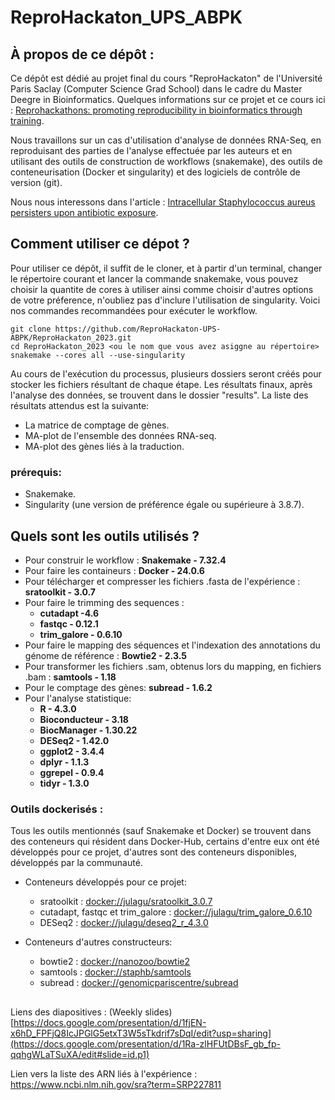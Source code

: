 # ReproHackaton_UPS_ABPK

## À propos de ce dépôt :
Ce dépôt est dédié au projet final du cours "ReproHackaton" de l'Université Paris Saclay (Computer Science Grad School) dans le cadre du Master Deegre in Bioinformatics.
Quelques informations sur ce projet et ce cours ici : [Reprohackathons: promoting reproducibility in bioinformatics through training](https://doi.org/10.1093/bioinformatics/btad227).

Nous travaillons sur un cas d'utilisation d'analyse de données RNA-Seq, en reproduisant des parties de l'analyse effectuée par les auteurs et en utilisant des outils de construction de workflows (snakemake), des outils de conteneurisation (Docker et singularity) et des logiciels de contrôle de version (git).

Nous nous interessons dans l'article :  [Intracellular Staphylococcus aureus persisters upon antibiotic exposure](https://doi.org/10.1038/s41467-020-15966-7).

## Comment utiliser ce dépot ?
Pour utiliser ce dépôt, il suffit de le cloner, et à partir d'un terminal, changer le répertoire courant et lancer la commande snakemake, vous pouvez choisir la quantite de cores à utiliser ainsi comme choisir d'autres options de votre préference, n'oubliez pas d'inclure l'utilisation de singularity. Voici nos commandes recommandées pour exécuter le workflow.
```
git clone https://github.com/ReproHackaton-UPS-ABPK/ReproHackaton_2023.git
cd ReproHackaton_2023 <ou le nom que vous avez asiggne au répertoire>
snakemake --cores all --use-singularity
```
Au cours de l'exécution du processus, plusieurs dossiers seront créés pour stocker les fichiers résultant de chaque étape. Les résultats finaux, après l'analyse des données, se trouvent dans le dossier "results".
La liste des résultats attendus est la suivante:
* La matrice de comptage de gènes.
* MA-plot de l'ensemble des données RNA-seq.
* MA-plot des gènes liés à la traduction.
### prérequis:
* Snakemake.
* Singularity (une version de préférence égale ou supérieure à 3.8.7).

## Quels sont les outils utilisés ?

* Pour construir le workflow : **Snakemake - 7.32.4**
* Pour faire les containeurs : **Docker - 24.0.6**
* Pour télécharger et compresser les fichiers .fasta de l'expérience : **sratoolkit - 3.0.7**
* Pour faire le trimming des sequences :
    * **cutadapt -4.6**
    * **fastqc - 0.12.1**
    * **trim_galore - 0.6.10**
* Pour faire le mapping des séquences et l'indexation des annotations du génome de référence : **Bowtie2 - 2.3.5**
* Pour transformer les fichiers .sam, obtenus lors du mapping, en fichiers .bam : **samtools - 1.18**
* Pour le comptage des gènes: **subread - 1.6.2**
* Pour l'analyse statistique:
   * **R - 4.3.0**
   * **Bioconducteur - 3.18**
   * **BiocManager - 1.30.22**
   * **DESeq2 - 1.42.0**   
   * **ggplot2 - 3.4.4**
   * **dplyr - 1.1.3**
   * **ggrepel - 0.9.4**
   * **tidyr - 1.3.0**

### Outils dockerisés :

Tous les outils mentionnés (sauf Snakemake et Docker) se trouvent dans des conteneurs qui résident dans Docker-Hub, certains d'entre eux ont été développés pour ce projet, d'autres sont des conteneurs disponibles, développés par la communauté.

* Conteneurs développés pour ce projet:
    * sratoolkit : [docker://julagu/sratoolkit_3.0.7](https://hub.docker.com/r/julagu/sratoolkit_3.0.7)
    * cutadapt, fastqc et trim_galore : [docker://julagu/trim_galore_0.6.10](https://hub.docker.com/r/julagu/trim_galore_0.6.10)
    * DESeq2 : [docker://julagu/deseq2_r_4.3.0](https://hub.docker.com/r/julagu/deseq2_r_4.3.0)

* Conteneurs d'autres constructeurs:
    * bowtie2 : [docker://nanozoo/bowtie2](https://hub.docker.com/r/nanozoo/bowtie2)
    * samtools : [docker://staphb/samtools](https://hub.docker.com/r/staphb/samtools)
    * subread : [docker://genomicpariscentre/subread](https://hub.docker.com/r/genomicpariscentre/subread)

##
Liens des diapositives : (Weekly slides)[https://docs.google.com/presentation/d/1fjEN-x6hD_FPFjQ8IcJPGlG5etxT3W5sTkdrif7sDqI/edit?usp=sharing](https://docs.google.com/presentation/d/1Ra-zlHFUtDBsF_gb_fp-qqhgWLaTSuXA/edit#slide=id.p1)

Lien vers la liste des ARN liés à l'expérience : https://www.ncbi.nlm.nih.gov/sra?term=SRP227811
